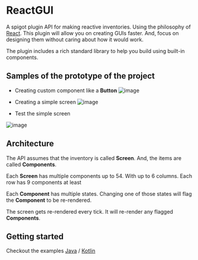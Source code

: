 # ReactGUI
A spigot plugin API for making reactive inventories. Using the philosophy of [React](https://github.com/facebook/react).
This plugin will allow you on creating GUIs faster. And, focus on designing them without caring about how it would work.

The plugin includes a rich standard library to help you build using built-in components.

## Samples of the prototype of the project

- Creating custom component like a **Button**
![image](https://user-images.githubusercontent.com/20463031/102676135-2cb2e000-41ad-11eb-8157-096227521b12.png)

- Creating a simple screen
![image](https://user-images.githubusercontent.com/20463031/102676164-4a804500-41ad-11eb-8381-3a3a5bcacf88.png)

- Test the simple screen

![image](https://user-images.githubusercontent.com/20463031/102676192-6be13100-41ad-11eb-8690-e1ca15632aa7.png)


## Architecture
The API assumes that the inventory is called **Screen**.
And, the items are called **Components**.

Each **Screen** has multiple components up to 54. With up to 6 columns. Each row has 9 components at least

Each **Component** has multiple states. Changing one of those states will flag the **Component** to be re-rendered.

The screen gets re-rendered every tick. It will re-render any flagged **Components**.

## Getting started
Checkout the examples [Java](https://github.com/iHDeveloper/ReactGUI/tree/master/test/src/main/java/me/ihdeveloper/react/gui/test/screen) / [Kotlin](https://github.com/iHDeveloper/ReactGUI/tree/master/test/src/main/kotlin/me/ihdeveloper/react/gui/test/gui)
